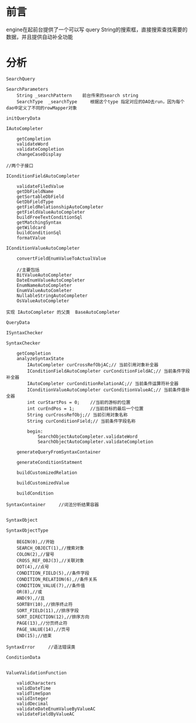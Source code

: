 # 前言
engine在起前台提供了一个可以写 query String的搜索框，直接搜索查找需要的数据，并且提供自动补全功能

# 分析


    SearchQuery
    
    SearchParameters
        String _searchPattern    前台传来的search string
        SearchType  _searchType     根据这个type 指定对应的DAO去run，因为每个dao中定义了不同的rowMapper对象
    
    initQueryData
    
    IAutoCompleter
        
        getCompletion
        validateWord
        validateCompletion
        changeCaseDisplay

    //两个子接口        
    
    IConditionFieldAutoCompleter
        
        validateFiledValue
        getDbFieldName
        getSortableDbField
        GetDbFieldType
        getFieldRelationshipAutoCompleter
        getFieldValueAutoCompleter
        buildFreeTextConditionSql
        getMatchingSyntax
        getWildcard
        buildConditionSql
        formatValue
    
    IConditionValueAutoCompleter
    
        convertFieldEnumValueToActualValue
        
        //主要包括
        BitValueAutoCompleter
        DateEnumValueAutoCompleter
        EnumNameAutoCompleter
        EnumValueAutoComleter
        NullableStringAutoCompleter
        OsValueAutoCompleter
    
    实现 IAutoCompleter 的父类  BaseAutoCompleter  
    
    QueryData
    
    ISyntaxChecker
    
    SyntaxChecker
    
        getCompletion
        analyzeSyntaxState
            IAutoCompleter curCrossRefObjAC;// 当前引用对象补全器
            IConditionFieldAutoCompleter curConditionFieldAC;// 当前条件字段补全器
            IAutoCompleter curConditionRelationAC;// 当前条件运算符补全器
            IConditionValueAutoCompleter curConditionValueAC;// 当前条件值补全器
            int curStartPos = 0;    //当前的游标的位置
            int curEndPos = 1;      //当前目标的最后一个位置
            String curCrossRefObj;// 当前引用对象名称
            String curConditionField;// 当前条件字段名称
        
            begin:
                SearchObjectAutoCompleter.validateWord
                SearchObjectAutoCompleter.validateCompletion
        
        generateQueryFromSyntaxContainer
        
        generateConditionStatment
        
        buildCustomizedRelation
        
        buildCustomizedValue
        
        buildCondition
    
    SyntaxContainer     //词法分析结果容器
    
    
    SyntaxObject
    
    SyntaxObjectType
        
        BEGIN(0),//开始
        SEARCH_OBJECT(1),//搜索对象
        COLON(2),//冒号
        CROSS_REF_OBJ(3),//关联对象
        DOT(4),//点号
        CONDITION_FIELD(5),//条件字段
        CONDITION_RELATION(6),//条件关系
        CONDITION_VALUE(7),//条件值
        OR(8),//或
        AND(9),//且
        SORTBY(10),//排序终止符
        SORT_FIELD(11),//排序字段
        SORT_DIRECTION(12),//排序方向
        PAGE(13),//分页终止符
        PAGE_VALUE(14),//页号
        END(15);//结束
    
    SyntaxError     //语法错误类
    
    ConditionData
    
    
    ValueValidationFunction
    
        validCharacters
        validDateTime
        validTimeSpan
        validInteger
        validDecimal
        validateDateEnumValueByValueAC
        validateFieldByValueAC